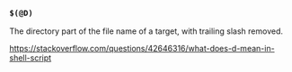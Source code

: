 ### `$(@D)`

The directory part of the file name of a target, with trailing slash removed.

https://stackoverflow.com/questions/42646316/what-does-d-mean-in-shell-script